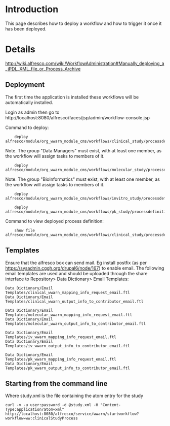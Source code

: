 # Introduction #

This page describes how to deploy a workflow and how to trigger it once it has been deployed.


# Details #
http://wiki.alfresco.com/wiki/WorkflowAdministration#Manually_deploying_a_jPDL_XML_file_or_Process_Archive
## Deployment ##

The first time the application is installed these workflows will be automatically installed.

Login as admin then go to http://localhost:8080/alfresco/faces/jsp/admin/workflow-console.jsp

Command to deploy:
```
    deploy alfresco/module/org_wwarn_module_cms/workflows/clinical_study/processdefinition.xml
```
Note. The group "Data Managers" must exist, with at least one member, as the workflow will assign tasks to members of it.

```
    deploy alfresco/module/org_wwarn_module_cms/workflows/molecular_study/processdefinition.xml
```
Note. The group "BioInformatics" must exist, with at least one member, as the workflow will assign tasks to members of it.

```
    deploy alfresco/module/org_wwarn_module_cms/workflows/invitro_study/processdefinition.xml
```

```
    deploy alfresco/module/org_wwarn_module_cms/workflows/pk_study/processdefinition.xml
```

Command to view deployed process definition:
```
    show file alfresco/module/org_wwarn_module_cms/workflows/clinical_study/processdefinition.xml
```

## Templates ##
Ensure that the alfresco box can send mail.
Eg install postfix (as per https://sysadmin.cggh.org/drupal6/node/167) to enable email.
The following email templates are used and should be uploaded through the share interface to Repository> Data Dictionary> Email Templates:
```
Data Dictionary/Email Templates/clinical_wwarn_mapping_info_request_email.ftl
Data Dictionary/Email Templates/clinical_wwarn_output_info_to_contributor_email.ftl
```
```
Data Dictionary/Email Templates/molecular_wwarn_mapping_info_request_email.ftl
Data Dictionary/Email Templates/molecular_wwarn_output_info_to_contributor_email.ftl
```

```
Data Dictionary/Email Templates/iv_wwarn_mapping_info_request_email.ftl
Data Dictionary/Email Templates/iv_wwarn_output_info_to_contributor_email.ftl
```

```
Data Dictionary/Email Templates/pk_wwarn_mapping_info_request_email.ftl
Data Dictionary/Email Templates/pk_wwarn_output_info_to_contributor_email.ftl
```
## Starting from the command line ##
Where study.xml is the file containing the atom entry for the study
```
curl -v -u user:password -d @study.xml -H "Content-Type:application/atom+xml" http://localhost:8080/alfresco/service/wwarn/startworkflow?workflow=ww:clinicalStudyProcess
```